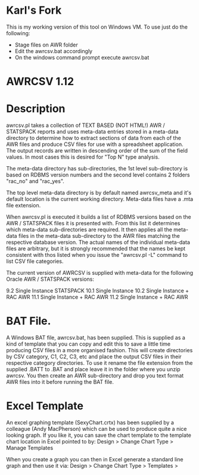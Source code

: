 
Karl's Fork
===========
This is my working version of this tool on Windows VM. To use just do the following: 

- Stage files on AWR folder
- Edit the awrcsv.bat accordingly 
- On the windows command prompt execute awrcsv.bat


AWRCSV 1.12
===========
Description
===========
awrcsv.pl takes a collection of TEXT BASED (NOT HTML!) AWR / STATSPACK 
reports and uses meta-data entries stored in a meta-data directory to 
determine how to extract sections of data from each of the AWR files and 
produce CSV files for use with a spreadsheet application. The output records
are written in descending order of the sum of the field values. In most cases
this is desired for "Top N" type analysis.

The meta-data directory has sub-directories, the 1st level sub-directory
is based on RDBMS version numbers and the second level contains 2 folders
"rac_no" and "rac_yes".

The top level meta-data directory is by default named awrcsv_meta and
it's default location is the current working directory.
Meta-data files have a .mta file extension.

When awrcsv.pl is executed it builds a list of RDBMS versions based on the
AWR / STATSPACK files it is presented with. From this list it determines
which meta-data sub-directories are required. It then applies all the
meta-data files in the meta-data sub-directory to the AWR files matching
the respective database version. The actual names of the individual 
meta-data files are arbitrary, but it is strongly recommended that the names 
be kept consistent with thos listed when you issue the "awrcsv.pl -L" command 
to list CSV file categories.

The current version of AWRCSV is supplied with meta-data for the following
Oracle AWR / STATSPACK versions:

9.2  Single Instance STATSPACK
10.1 Single Instance 
10.2 Single Instance + RAC AWR
11.1 Single Instance + RAC AWR
11.2 Single Instance + RAC AWR

BAT File.
=========
A Windows BAT file, awrcsv.bat, has been supplied. This is supplied as a kind of 
template that you can copy and edit this to save a little time producing CSV files 
in a more organised fashion. This will create directories by CSV category, C1, C2, C3,
etc and place the output CSV files in their respective category directories. 
To use it rename the file extension from the supplied .BATT to .BAT and place leave it
in the folder where you unzip awrcsv. You then create an AWR sub-directory and drop you
text format AWR files into it before running the BAT file.

Excel Template
==============
An excel graphing template (SexyChart.crtx) has been supplied by a colleague (Andy 
MacPherson) which can be used to produce quite a nice looking graph. 
If you like it, you can save the chart template to the template chart location  in Excel 
pointed to by:   Design > Change Chart Type > Manage Templates

When you create a graph you can then in Excel generate a standard line graph and 
then use it via:  Design > Change Chart Type > Templates > <Template Name>.

To quote Andy:
"It’s just got a graduated background and thinner plot lines than the default, but makes 
it look like it’s been created with a pen and not a chubby wax crayon. J".

Thanks for the contribution Andy.

Requirements
============
To install, simply create a suitable folder directory and unzip the archive.
This will create a awrcsv_meta sub-directory which contains the meta-data
for the currently supported versions of Oracle. Also there will be a sql folder
containing utility SQL.In addition two Perl programs will be unpacked:

 awrcsv.pl  : Used to generate your spreadsheet files based on text AWR reports
 awrmeta.pl : Utility to report the contents of a specified meta-data file.

Unless there is a meta-data incompatabilty issue with the version of Oracle
that generated the AWR reports or you are developing meta-data for a new
version of Oracle or a previously undeveloped section of AWR, you probably
don't need to worry about awrmeta.pl.

Please note that before using awrcsv.pl and awrmeta.pl, you may 
need to edit the first line of each file, to reflect the location 
of your Perl interpeter. By default the loaction is assumed to be
/usr/bin/perl. This shouldn't be an issue for Windows users. These
tools were developed using 5.12 and so you should preferably be
using that of a later version. For UNIX / Linux installations you
will need to run the commands:

 tar -xvf awrcsv_unix.tar
 chmod 755 unix_setup.sh

You then need to run a command to set the rest of the file permissions and 
convert the meta-data files to UNIX / Linux format:

 ./unix_setup.sh

For Windows you need to ensure that you have a Perl interpreter installed.
A free interpreter can be obtained from http://www.activestate.com/ActivePerl.
For the free version select the "Community Edition" option.

Synopsis
========
Usage awrcsv.pl [ -f -c csv_pref -C category -o out_dir -I -L -m meta_dir
              -M meta-file -t meta-file -p prefix -s suffix ] | -h

 -f          : Perform field level data sanity checks

 -c csv_pref : Prefix The generated CSV file names are prefixed
               with csv_pref.
               NOTE: An underscore character is automatically
                     appended to pref_str before prefixing the.
                     CSV file name.

 -C category : Category defines what category of CSV files should
               be generated. This is based on the contents of the
               Categories.mta file in the meta-data root directory.
               Use -L to obtain a listing of category -> meta-data
               mappings.

               Without this option CSV files are generated based on
               category 9 (Performance Report) meta-data files 
               implemented for a relevant
               Oracle version / RAC (or non RAC) combination.

 -d awr_dir  : Directory where the AWR reports are located

 -I          : Ignore any Oracle errors (starting with "ORA-")
               contained in AWR files. Default behaviour is to skip
               such files and report that the file and the errors
               encountered in the file.
 -L          : Display the category -> meta-data file mappings
               associated with the -C option.

 -M meta-file: Run with only the specified meta-data file.
             : NOTE: If used with -t, the -t flag is ignored.

 -m meta_dir : Directory where awrcsv metadata is to be found

 -o out_dir  : Directory to output the CSV files to.

 -p prefix   : Process AWR report files which have this prefix

 -s suffix   : Process AWR report files which have this suffix

 -t meta-file: Test / Debug a soecified metadata file.
               E.g awrcsv.pl -t Load_profile.mta.

 -h          : Display help (this text)

NOTE: awr_dir defaults to the current working directory
      The location of meta_dir defaults to the current directory.
      The location of out_dir defaults to the current directory.
      File prefix and suffix are optional.
      File prefix defaults to "awr"
      File suffix defaults to "txt"

Getting Started
===============
You can use the supplied batch_awrrpt.sql to generate AWR reports
for spanning several days. This is located in the SQL folder. Run
as you would awrrpt.sql. The script prompts for a date, number of
days (going back from and including the date entered) and a format
which can be text or html. For the purpose of awrcsv.pl usage you 
need to specify text. This script has a couple of lines which need
to be commented in / out near the end depending on whether you are
running on Windows or UNIX. There are comments in the file itself
explaining this.

NOTE: There is also a batch_awrrpti.sql script. You may find this useful
      if you decide to export AWR data from a database for analysis 
      from the AWR repository on another database. After using the
      ?/rdbms/admin/awrextr.sql and rdbms/admin/awrload.sql scripts
      simply run batch_awrrpti.sql against the database where you
      have loaded your AWR data to.

The simplest way to use the tools is to create AWR and CSV directories 
in the directory where you installed awrcsv and copy AWR files for 
processing into the AWR folder. Remember to clear this folder before 
using the tool against a new set of AWR reports.

The CSV folder can be used to write CSV files out by specifying it in
conjunction with the -o flag. An example would be:

  awrcv.pl -d AWR -o CSV 

This assumes that your AWR file names all start with the string "awr" 
and have a suffix of "txt". If this is not the case you can use the
-p and -s flags respectively. For example assuming your reports are
all prefixed with the string "sp" and suffxed with ".text", you would
need to use the command:

  awrcv.pl -d AWR -o CSV -p sp -s text

Note you don't include the dot in the suffix - it is implicit. 

The syntax we have used so far will generate spreadsheet files which
are intended to produce CSV files where the focus is for use in writing 
a database performance report. There are, however, various categories
of CSV files which can be generated. These can be listed with the 
command:

  awrcsv.pl -L 

This lists the range of category numbers and what sections of AWR belong
to each category. For example the basic category (Category 1) includes:

"1: Basic:

    Top_5_Timed_Events.mta
    Load_Profile.mta
    Instance_Eff_Pct.mta
    Cache_Sizes.mta
    Sessions.mta
    Dictionary_Cache_Stats.mta
    Foreground_Wait_Class.mta
    Library_Cache_Activity.mta
    Instance_CPU.mta
    DBTime.mta
    Memory_Statistics.mta"

(NOTE: For an up to date list of category contents see the 
       Categories_README.txt in the awrcsv_meta directory).

In actual fact the categrories are expressed as the meta-data files 
used to generate the CSV files for each category. There are currently
9 categories. To make things more manageable you may wish to have
awrcsv.pl write out files to pre-created sub-directories within the CSV
directory. For example you might create sub-directories C1, C2, C3.. etc.
You could then generate CSV files by category as follwos:

  awrcv.pl -d AWR -o CSV\C1 -C 1

Here we are telling awrcsv.pl to generate CSV files for Category 1 into 
the (Windows) folder CSV\C1 located in the current working directory.

If you wish to focus on producing CSV files for a performance report, you
will also need to run against the category 4 (SQL Statistic) meta-data.
In addition you should run the sql_id_cmd_types.sql script (in the sql
directory) against the target instance. This will provide two files:

sql_id_cmd_types_excel.lst
sql_id_cmd_types.lst

The latter of these can be imported into a spreadsheet program, using a 
field delimiter of tilda (~). When you are analysing SQL performance
the output from these will help you to distinguish between PL/SQL 
and SQL commands in your analysis. 

If you don't have a copy of the sql_command_types.sql. You can use the
following sqlplus commands to at least obtain the spreadsheet data:

-------------------------- Cut Here ------------------------------------
spool sql_id_cmd_types_excel.lst
prompt sql_is~Command Type~Command Desc.~SQL Text (1st 200 Characters)
set head off feedback off pagesize 0 linesize 300
prompt sql_id~ Command Type~ Command Desc
select s.sql_id || '~'  || s.command_type || '~' || aa.name 
from dba_hist_sqltext s,
     audit_actions    aa
where aa.action(+) = s.command_type
/
spool off
-------------------------- Cut Here ------------------------------------

NOTE: That the audit_actions table may not include the MERGE statement.
      The command_type number for this is 189.

RAC and Database Versions
=========================
When awrcsv.pl is pointed towards a directory of AWR / STATSPACK reports,
it identifies the RDBMS versions and whether the reports are for RAC or non-RAC.
For RAC reports, reports for different instances may be mixed in the same directory,
in which case seperate sets of CSV files will be generated for each, each file prefixed
with the instance name. If awr reports are discovered for different database versions,
then similarly these are segregated into different CSV files, each of which has the 
version added in parentheses, just prior to the .csv file extension.

When searching for a version directory for the version specific meta-data, awrcsv first
looks for a directory which reflects the full version of the database (e.g. 10.2.0.4.0).
If such a directory is found, then the meta-data found below this is used. If this
directory is not found, awrcsv looks for a directory based on the base release (e.g. 
10.2). This allows finer granularity of control, if required, when mapping meta-data 
to AWR reports for a given version of Oracle. Generally, however, using the base version 
will suffice. As an example the current meta-data includes a 10.2 directory in addition
to a 10.2.0.5.0 directory. This is because there are subtle AWR format differences
between 10.2.0.5.0 and earcler 10.2 patchsets.

Capabilities
============
The awrcsv.pl tool works as follows:

Metadadata records include both "start regular expression" and "end regular expression" fields. 
These are used by awrcsv.pl to "snip" out a section (range of lines ) of each report. The 
awrcsv tool, unlike many pattern matching utilities, does not do "greedy" matching. It stops 
returning lines to the snipped report section as soon as it finds the first match to the provided 
"end regular expression". Also included in the meta-data file are the column positions of data 
decriptors / labels and the corresponding data values. These are extracted for each AWR file and 
joined together in comma separated format. Cells are included at the beginning (top 2 rows) to 
identify the AWR file names and snapshot date / times that correspond to the data values below.

Key features include:  

1 Code independent extensibility due to the meta-data architecture. This makes
  the awrcsv.pl tool independent of Oracle AWR (or STATSPACK) version, since new meta-data files
  can be modified or added for new versions of Oracle.
2 Ability to map data descriptors (data label)for an AWR report to data values on the same line.
3 Ability to map data descriptors for an AWR report to data values on a line 
  which appears one or more lines after the data descriptor line. 
4 The (implicit) ability to account for repeated headings due to page breaks in large sections of
  an AWR report.
5 Optional additional filtering of the snipped report section using regexp pattern matching.
6 Extraction of composite field data, i.e. of the form w/x/y/z/... where the '/' 
  delimits the digits w,y,y,z/.... 



AWRCSV meta-data FIles
======================

The awrcsv.pl meta-data files are text files used to define 
sections of an AWR / STATSPACK report and describe to awrcsv.pl how to process 
the data in those sections in order to produce spreadsheet compatible output.
Sets or meta-data files are located below a root meta-data directory, which by
default has the name "awrcsv_meta" and is by default expected to be in the
current working directory. The root directory has sub-directories which
reflect the RDBMS version (full version e.g. 10.2.0.2.0 or base version 10.2).
The awrcsv.pl program, when presented with an AWR file looks first of all for the 
full version directory. If this doesn't exist it looks for a base version directory. 
An error is returned if neither is found. Once found it then expects to find one of 
two further sub-directory which are used to obtain the meta-data based on whether 
the AWR report is produced from a RAC or non-RAC database instance. These directories 
are named "rac_yes" and "rac_no" respectively. This allows the configuration of meta-data
which is for various combinations of database versions and whether ot not we are
expecting RAC specific sections in the reports. The use of meta-data also future-proofs
the awrcsv.pl code.

NOTE: Another tool, awrmeta.pl, is provided to report the contents of meta-data files.
      Use the -h flag for help with awrcsv.pl or awrmeta.pl

Generically the resulting CSV produced spreadsheet, conceptually, looks something like this:

+---------------+--------------+--------------+-------------+ ...
| Section Head  | Report File1 | Report File2 | Date-Time3  | ...
+---------------+--------------+--------------+-------------+ ...
| Metric Label  | Date-Time1   | Date-Time2   | Date-Time3  | ...
+---------------+--------------+--------------+-------------+ ...
| Metric1       | ValueC1      | ValueC3      | ValueC4     | ... 
+---------------+--------------+--------------+-------------+ ...
| Metric2       | ValueD1      | ValueD2      | ValueD4     | ...
+---------------+--------------+--------------+-------------+ ...
| Metric3       | ValueE1 ...
+---------------+-------- ...

The first line provides the file name where the data values in respective metric 
value columns below are sourced from. The second line allows us to correlate the 
Date / Time snapshot (end snaps) with their respective source files.
However the CSV is as you would expect, comma separated, so appears as:

Section Head, Report File1, Report File2, Date-Time3, ...
Metric Label, Date-Time1, Date-Time2, Date-Time3, ...
Metric1, ValueC1, ValueC3, ValueC4 , ... 
Metric2, ValueD1, ValueD2, ValueD4 , ...
Metric3, ValueE1 ...

A meta-data file can contain one or more records. One large meta-data 
file could be used to define all report requirements, but this would be more 
unwieldy from a maintenance and testing point of view. It would also
prevent CSV file generation by category. It is strongly recommended 
that each meta-data file be limited to a specific section of the report.
Also you should where possible adhere to the meta-data names listed in
the output from the command awrcsv.pl -L. 

Record Structure
================

The fields in a meta-data file are:

Field  1: The Report Section Heading (Spreadsheet Title) which appears in the 1st cell of the spreadsheet.
          The cells to the right of this cell are occupied by the AWR / STATSPACK file names
          from which the data in the respective columns below is sourced.

Field  2; The Data Heading label to be placed in the 1st column (2nd row) in the spreadsheet
          The cells to the right of this are occupied by the dates/times of the 
          snapshots (ascending) with the respective report metrics below.

Field  3; The base CSV output file name (without the .csv extension; 
          this is added automatically)

Field  4; The "start regular expression" to search for which defines the start point 
          (i.e. line) of the section snippet for which we wish to extract data from 
          in the report.

Field  5; The "end regular expression" to search for which defines the end point 
          (i.e. line) of the section snippet for which we wish to extract data from 
          in the report.

Field  6; An optional filter regexp which can be used to discard lines
          which do not match regexp after fields 3 and 4 have returned
          a range of lines.

Field  7; The starting character position for the data label (data description) in 
          the AWR report (1st character position is 1).

Field  8; The length of the data label in the AWR report. 

Field  9; The starting character position for the metric value field in 
          the AWR report.  NOTE: If field 10 is an empty empty string, 
          then this field is interpreted as the field number, the 1st
          field having a field number of 1.

Field 10: The length of the metric value field in the AWR report. If specified as 
          empty string then field 9 is interpreted as the field number rather than 
          its start position. 

Field 11: The shift count: Defines how many lines from the top 
          of the returned snippet to throw away (e.g. Title rows,
          underline rows, blank lines...)

Field 12; The pop count  : Defines how many lines from the bottom 
          of the returned snippet to throw away. 

NOTE: If the value of field 3 is repeated in ANY of the meta-data files, the CSV output produced is
      appended to the file contents produced for the previous occurrence of the file during the current 
      execution.


The following example shows a fairly basic mapping for the Load Profile section of AWR.
The meta-data fields are delimited by colon characters ":". 

This means that colon characters cannot be included in regexp patterns within the meta-data files.
Also care must be taken when trying to match charcters which may have a special meaning in the
context of a regexp.

The meta-data file can contain more than one record for the purposes of extracting data from the same 
section of AWR. For example consider the Load Profile section of an AWR:

+++++++++++++++++++++++++++++++++++++++++++++++++++++++++++++++++++++++++++++++++++

Load Profile
~~~~~~~~~~~~                            Per Second       Per Transaction
                                   ---------------       ---------------
                  Redo size:              6,872.62              2,963.35
              Logical reads:            496,399.83            214,038.68
              Block changes:                 55.99                 24.14
             Physical reads:                164.01                 70.72
            Physical writes:                  2.81                  1.21
                 User calls:                 40.60                 17.51
                     Parses:                 17.60                  7.59
                Hard parses:                  0.29                  0.13
                      Sorts:                  8.44                  3.64
                     Logons:                  0.15                  0.06
                   Executes:                295.59                127.46
               Transactions:                  2.32

  % Blocks changed per Read:    0.01    Recursive Call %:    95.69

+++++++++++++++++++++++++++++++++++++++++++++++++++++++++++++++++++++++++++++++++++

Mapping Using the Data Field Column Position
~~~~~~~~~~~~~~~~~~~~~~~~~~~~~~~~~~~~~~~~~~~~
Using the data column position / data length method to map these records we might use:

Load Profile (Per Sec):Load Metric:load_profile-per_sec:Load Profile: % Blocks changed per Read::1:27:36:15:3:2
Load Profile (Per Trans):Load Metric:load_profile-per_tx:Load Profile: % Blocks changed per Read::1:27:58:15:3:3

So breaking down the 1st of these records: 

The 1st field value, "Load Profile (Per Sec)" is used to populate the 1st cell 
of the generated spreadsheet. It is effectively the spreadsheet title.

The 2nd field value, "Load Metric" is used to populate the header cell of the 1st column of the spreadsheet. That is
to say it is the header for the data label entries which will appear below it.

The 3rd field value, "load_profile_per_sec" is used to form the .csv file name.

The 4th field value, "Load Profile" is the start search pattern match.

The 5th field value, " % Blocks changed per Read" is the end search pattern match.

The 6th field value in this example is empty as we don't wish to filter any data.

The 7th and 8th field values, 1 and 27 tell awrcsv.pl the start position and length of the label data.

The 9th and 10th field values, 36 and 15 tell awrcsv.pl the position the data starts and its length.

The 11th and 12th fields tell awrcsv.pl to discard the 1st 3 and last 2 lines of the snippet returned by
the range of lines returned by using the sexpesions in fields 4 and 5.

NOTE: In this example the second line has a "pop count" of 3. This is because The Load Profile (Per Trans) 
side of the Load Profile section has one less field than the (Per Sec)

Note also that we don't have a "Transactions" entry for the "Per Transaction column as this would be meaningless. 
We need however to tell awrcsv.pl to throw away the Transactions line for the (Per Trans) processing.
Without taking this into account the following error message is printed:

================================================================================
Processing "Top 5 Timed Events [Waits]" data
WARNING[4]: Possible incorrect meta-data entry "Top 5 Timed Events [Waits]" found!
            Record being processed is shorter than "data"
            column defined start pos! (32)
Record in error -> [Global Cache Load Profile]
Skipping this row!
================================================================================

The square brackets "[]" are added by awrcsv.pl to delimit the record contents.

Mapping Using Field Numbering Method
~~~~~~~~~~~~~~~~~~~~~~~~~~~~~~~~~~~~
If we were to use the "field number" method to map the data values, then we would use something like:

Load Profile (Per Sec):Load Metric:load_profile-per_sec:Load Profile: % Blocks changed per Read::1:27:2::3:2
Load Profile (Per Trans):Load Metric:load_profile-per_tx:Load Profile: % Blocks changed per Read::1:27:3::3:3

So instead of specifying the column number where the data starts, we indicate the respective field numbers 
of 2 and 3 for the data. This is because we have specified the data length fields to be empty. The label field is assumed to
be field 1. Following the label field, data fields are assumed to have 1 or more spaces prior to and after each field,
excepting the last field which may have zero spaces following it. Looking at the first few records from the example section:

Load Profile
~~~~~~~~~~~~                            Per Second       Per Transaction
                                   ---------------       ---------------
                  Redo size:              6,872.62              2,963.35
<------- Field 1 ---------->              <Field2>              <Field3>
              Logical reads:            496,399.83            214,038.68
<------- Field 1 ---------->            <-Field2->            <-Field3->
            

The field number method has the advantage that it can account for very large data values which cause AWR to print values
larger than the fields expected length.

Special Cases
=============
The data position field (Field 9) may be included with a skip instruction, by prefixing it with 
"SM-" where M is positive integer (any value). This instructs awrcsv.pl to skip N lines from the 
line containing the label to get to the data line. This is useful for sections of the 
report with split lines. For example Tablespace IO statistics section:

+++++++++++++++++++++++++++++++++++++++++++++++++++++++++++++++++++++++++++++++++++

Tablespace IO Stats            DB/Inst: BOZDB/PBOZ01  Snaps: 12199-12200
-> ordered by IOs (Reads + Writes) desc

Tablespace
------------------------------
                 Av      Av     Av                       Av     Buffer Av Buf
         Reads Reads/s Rd(ms) Blks/Rd       Writes Writes/s      Waits Wt(ms)
-------------- ------- ------ ------- ------------ -------- ---------- ------
TSPACE01
       118,849     114  409.1     8.9        3,937        4        229  185.0
TSPACE02
         5,964       6  156.9     1.0       28,850       28      2,299   31.9
TSPACE03
        26,259      25   64.9     9.5          486        0        684    3.4
          -------------------------------------------------------------

File IO Stats                  DB/Inst:... (rest of report omitted)


+++++++++++++++++++++++++++++++++++++++++++++++++++++++++++++++++++++++++++++++++++

In this case we need to map a label (i.e. the tablespace name TSPACE01) to
one of the the metrics on the following line, lets, say "Av Rd (ms). To do this
we might use a meta-data record like this:

Tablespace IO Stats:Avg Read Time (ms):tablespace_io_stats-avg_read_time:Tablespace IO Stats:File IO Stats::1:30:S1-24:6:8:3

Looking at the last few fields of this record: 

1:30:S1-24:6:8:3

These tell us that the label field starts at position 1 and is upto 30 characters long. The field contaiing S1-24, tells us 
that to get the start position of the field value we need to skip 1 line and go to character position 24. The next field tells 
us that the field is 6 characters long. The last two fields here are respectivley, the Shift Count and the Pop Count. 
NOTE: When you use the "skip lines" feature you must leave the filter regexp field blank (field 6). 

NOTE: If field 10 is an empty string (see field descriptions) then the integer after the dash represents the field number within 
the line. So referencing this same field by field number we would use:

Tablespace IO Stats:Avg Read Time (ms):tablespace_io_stats-avg_read_time:Tablespace IO Stats:File IO Stats::1:30:S1-3::8:3


There is also another format which allows subfields to be printed. By subfields we mean a field which is broken down
into a number of delimited values. For example under Undo Segment Summary in an Oracle 10.2 
AWR report we might see something like:


Undo   Num Undo       Number of  Max Qry   Max Tx Min/Max   STO/     uS/uR/uU/
 TS# Blocks (K)    Transactions  Len (s) Concurcy TR (mins) OOS      eS/eR/eU
---- ---------- --------------- -------- -------- --------- ----- --------------
   1        3.3           3,667    1,554       15           0/0   0/0/0/0/0/0
          -------------------------------------------------------------

Here STO (Snapshot Too Old) and OOS (Out of Space) are combined. Obviously extracting this field as a whole 
is not useful since we can't readily graph the reulting field. We need to break these subfields out. To
do this we would use a data column position of the form N-DX. The N gives the position of the whole field, the D 
is the delimiter character (in this case "/") and rhe X is the subfield number of interest. So:

61-/1  - Maps to STO
61-/2  - Maps to OOS

The SM- and N-DX techniques can be combined if required, resulting in a format like: SM-N-DX, though so far AWR report
structures don't require this. Please remember that you still need to ensure that you correctly specify the length of 
the composite field (meta-data field 10) when using subfield expressions.

Modifying Data Labels
=====================
Up to now we have seen the simplest method to generate a CSV file, which  is to bucket similar metrics (same denomination) 
together in the same CSV file. So for example, we might generate a CSV file which only contains statistics 
expressed as a rate, (e.g. "per Second") and another CSV file which contains only totals. In these cases we simply use 
field 1 or field 2 to include a description of the data denomination being processed. However, if we wish to mix the 
denomination of statistics in the same CSV file, life becomes a bit confusing when interpreting the data. 
Consider the case where we wish to mix "per Second" statistics with "Total" statistics. We need a way to tag extra text 
at the end of the dynamically  generated labels, which are plucked from the AWR files. To do this we add the static text 
we want appending within field 2. The static text must be separated from the main field 2 text using a pipe as we see here: 

Sort Statistic:Sorts|[Total]:pga_management:Instance Activity Stats:Instance Activity Stats - Absolute Values:sorts:1:32:34:18:4:3
Sort Statistic:Sorts|[per Second]:pga_management:Instance Activity Stats:Instance Activity Stats - Absolute Values:sorts:1:32:53:14:4:3

When the CSV file is generated the strings "[Total]" and "[per Second]" are appended to the label text as we see here:

Sort Statistic          ,24-Feb-10 10:31:06,24-Feb-10 11:00:16,24-Feb-10 11:16:04
sorts (rows) [Total]    , 11579369         , 11053259         , 13645768  
sorts (memory) [Total]  , 158139           ,   31596          ,    67688
sorts (disk) [Total]    , 0                ,        0         ,        0
sorts (rows) [Per Sec]  , 13064.3          ,  12937.5         ,  14388.1
sorts (memory) [Per Sec], 178.4            ,    37.0          ,     71.4
sorts (disk) [Per Sec]  , 0.0              ,      0.0         ,      0.0


Testing meta-data Files
=======================
It is sometimes useful when developing a meta-data file files to use the -t option. For example:

awrcsv.pl -d AWR -t Report_Parsing.mta

This produces output similar to:
<---------------------------------------------------------------------------------->
Sat Nov 19 14:42:41 2011: awrcsv.pl: Vers: 1.9

Sat Nov 19 14:42:41 2011: awrcsv.pl: Started

Scanning 1 AWR / STATSPACK reports...
Loading meta-data file: ..\awrcsv_meta\10.2\rac_no\Report_Parsing.mta
Metadata parameters retrieved for Report_Parsing.mta:

           Title Heading : Time Model Parse Stats - Times [Seconds]
           Label Heading : Statistic Name
           Base CSV File : parse_times.csv
     Start search string : Time Model Statistics
       End search string : Wait Class
Match pattern (optional) : parse
    Label start position : 1
            Label length : 42

     Data start position : 44
             Data length : 18

             Shift count : 8
               Pop count : 3

Applying meta-data to AWR / STATSPACK file: awr_20100224_1015_1030.txt

   Start String: "Time Model Statistics"
     End String: "Wait Class"

Snippet based on Start and End search strings:
**********************************************************************************
Time Model Statistics          DB/Inst: PWWSEV01/PWWSEV01  Snaps: 12193-12194
-> Total time in database user-calls (DB Time): 29152.9s
-> Statistics including the word "background" measure background process
   time, and so do not contribute to the DB time statistic
-> Ordered by % or DB time desc, Statistic name

Statistic Name                                       Time (s) % of DB Time
------------------------------------------ ------------------ ------------
sql execute elapsed time                             24,765.1         84.9
DB CPU                                                3,948.8         13.5
parse time elapsed                                      438.7          1.5
hard parse elapsed time                                 356.5          1.2
connection management call elapsed time                  51.7           .2
failed parse elapsed time                                 1.6           .0
sequence load elapsed time                                1.6           .0
PL/SQL execution elapsed time                             0.5           .0
repeated bind elapsed time                                0.1           .0
hard parse (sharing criteria) elapsed time                0.0           .0
DB time                                              29,152.9          N/A
background elapsed time                               4,367.6          N/A
background cpu time                                     100.7          N/A
          -------------------------------------------------------------

Wait Class                      DB/Inst: PWWSEV01/PWWSEV01  Snaps: 12193-12194
**********************************************************************************

Snippet after applying Shift(8) Pop(3) values:
**********************************************************************************
sql execute elapsed time                             24,765.1         84.9
DB CPU                                                3,948.8         13.5
parse time elapsed                                      438.7          1.5
hard parse elapsed time                                 356.5          1.2
connection management call elapsed time                  51.7           .2
failed parse elapsed time                                 1.6           .0
sequence load elapsed time                                1.6           .0
PL/SQL execution elapsed time                             0.5           .0
repeated bind elapsed time                                0.1           .0
hard parse (sharing criteria) elapsed time                0.0           .0
DB time                                              29,152.9          N/A
background elapsed time                               4,367.6          N/A
background cpu time                                     100.7          N/A
**********************************************************************************

Applying filter (regexp): "parse":
**********************************************************************************
parse time elapsed                                      438.7          1.5
hard parse elapsed time                                 356.5          1.2
failed parse elapsed time                                 1.6           .0
hard parse (sharing criteria) elapsed time                0.0           .0
**********************************************************************************

Processing extracted label / data RECORD:
**********************************************************************************
parse time elapsed                                      438.7          1.5
**********************************************************************************

Converting & adding record into comma delimited label / data COLUMNS results set:
**********************************************************************************
parse time elapsed                         ,             438.7
**********************************************************************************
Performing Sanity check for meta-data entry  "Time Model Parse Stats - Times [Seconds]"...
Sanity check completed OK


Processing extracted label / data RECORD:
**********************************************************************************
hard parse elapsed time                                 356.5          1.2
**********************************************************************************

Converting & adding record into comma delimited label / data COLUMNS results set:
**********************************************************************************
hard parse elapsed time                    ,             356.5
parse time elapsed                         ,             438.7
**********************************************************************************
Performing Sanity check for meta-data entry  "Time Model Parse Stats - Times [Seconds]"...
Sanity check completed OK


Processing extracted label / data RECORD:
**********************************************************************************
failed parse elapsed time                                 1.6           .0
**********************************************************************************

Converting & adding record into comma delimited label / data COLUMNS results set:
**********************************************************************************
hard parse elapsed time                    ,             356.5
parse time elapsed                         ,             438.7
failed parse elapsed time                  ,               1.6
**********************************************************************************
Performing Sanity check for meta-data entry  "Time Model Parse Stats - Times [Seconds]"...
Sanity check completed OK


Processing extracted label / data RECORD:
**********************************************************************************
hard parse (sharing criteria) elapsed time                0.0           .0
**********************************************************************************

Converting & adding record into comma delimited label / data COLUMNS results set:
**********************************************************************************
hard parse elapsed time                    ,             356.5
parse time elapsed                         ,             438.7
hard parse (sharing criteria) elapsed time ,               0.0
failed parse elapsed time                  ,               1.6
**********************************************************************************
Performing Sanity check for meta-data entry  "Time Model Parse Stats - Times [Seconds]"...
Sanity check completed OK

Writing PWWSEV01_parse_times.csv

Metadata parameters retrieved for Report_Parsing.mta:

           Title Heading : Time Model Parse Stats - %DB Time
           Label Heading : Statistic Name
           Base CSV File : parse_pct_dbtime.csv
     Start search string : Time Model Statistics
       End search string : Wait Class
Match pattern (optional) : parse
    Label start position : 1
            Label length : 42

     Data start position : 71
             Data length : 12

             Shift count : 8
               Pop count : 3

Applying meta-data to AWR / STATSPACK file: awr_20100224_1015_1030.txt

   Start String: "Time Model Statistics"
     End String: "Wait Class"

Snippet based on Start and End search strings:
**********************************************************************************
Time Model Statistics          DB/Inst: PWWSEV01/PWWSEV01  Snaps: 12193-12194
-> Total time in database user-calls (DB Time): 29152.9s
-> Statistics including the word "background" measure background process
   time, and so do not contribute to the DB time statistic
-> Ordered by % or DB time desc, Statistic name

Statistic Name                                       Time (s) % of DB Time
------------------------------------------ ------------------ ------------
sql execute elapsed time                             24,765.1         84.9
DB CPU                                                3,948.8         13.5
parse time elapsed                                      438.7          1.5
hard parse elapsed time                                 356.5          1.2
connection management call elapsed time                  51.7           .2
failed parse elapsed time                                 1.6           .0
sequence load elapsed time                                1.6           .0
PL/SQL execution elapsed time                             0.5           .0
repeated bind elapsed time                                0.1           .0
hard parse (sharing criteria) elapsed time                0.0           .0
DB time                                              29,152.9          N/A
background elapsed time                               4,367.6          N/A
background cpu time                                     100.7          N/A
          -------------------------------------------------------------

Wait Class                      DB/Inst: PWWSEV01/PWWSEV01  Snaps: 12193-12194
**********************************************************************************

Snippet after applying Shift(8) Pop(3) values:
**********************************************************************************
sql execute elapsed time                             24,765.1         84.9
DB CPU                                                3,948.8         13.5
parse time elapsed                                      438.7          1.5
hard parse elapsed time                                 356.5          1.2
connection management call elapsed time                  51.7           .2
failed parse elapsed time                                 1.6           .0
sequence load elapsed time                                1.6           .0
PL/SQL execution elapsed time                             0.5           .0
repeated bind elapsed time                                0.1           .0
hard parse (sharing criteria) elapsed time                0.0           .0
DB time                                              29,152.9          N/A
background elapsed time                               4,367.6          N/A
background cpu time                                     100.7          N/A
**********************************************************************************

Applying filter (regexp): "parse":
**********************************************************************************
parse time elapsed                                      438.7          1.5
hard parse elapsed time                                 356.5          1.2
failed parse elapsed time                                 1.6           .0
hard parse (sharing criteria) elapsed time                0.0           .0
**********************************************************************************

Processing extracted label / data RECORD:
**********************************************************************************
parse time elapsed                                      438.7          1.5
**********************************************************************************

Converting & adding record into comma delimited label / data COLUMNS results set:
**********************************************************************************
parse time elapsed                         , 1.5
**********************************************************************************
Performing Sanity check for meta-data entry  "Time Model Parse Stats - %DB Time"...
Sanity check completed OK


Processing extracted label / data RECORD:
**********************************************************************************
hard parse elapsed time                                 356.5          1.2
**********************************************************************************

Converting & adding record into comma delimited label / data COLUMNS results set:
**********************************************************************************
hard parse elapsed time                    , 1.2
parse time elapsed                         , 1.5
**********************************************************************************
Performing Sanity check for meta-data entry  "Time Model Parse Stats - %DB Time"...
Sanity check completed OK


Processing extracted label / data RECORD:
**********************************************************************************
failed parse elapsed time                                 1.6           .0
**********************************************************************************

Converting & adding record into comma delimited label / data COLUMNS results set:
**********************************************************************************
hard parse elapsed time                    , 1.2
parse time elapsed                         , 1.5
failed parse elapsed time                  ,  .0
**********************************************************************************
Performing Sanity check for meta-data entry  "Time Model Parse Stats - %DB Time"...
Sanity check completed OK


Processing extracted label / data RECORD:
**********************************************************************************
hard parse (sharing criteria) elapsed time                0.0           .0
**********************************************************************************

Converting & adding record into comma delimited label / data COLUMNS results set:
**********************************************************************************
hard parse elapsed time                    , 1.2
parse time elapsed                         , 1.5
hard parse (sharing criteria) elapsed time ,  .0
failed parse elapsed time                  ,  .0
**********************************************************************************
Performing Sanity check for meta-data entry  "Time Model Parse Stats - %DB Time"...
Sanity check completed OK

Writing PWWSEV01_parse_pct_dbtime.csv

Sat Nov 19 14:42:41 2011: awrcsv.pl: Done
<---------------------------------------------------------------------------------->

Going through the section headings.

"Snippet based on Start and End search strings:"
This first part of this output show the effect of the regular expression search and
if used the regular expression pattern match.

We can see from the application of the Start and End regular expression whether we
are plucking out the expected range of lines from the AWR report. If the regexp
strings do not work as expected then we could have problems with a run-away range
of lines or no lines at all!

"Snippet after applying Shift(8) Pop(3) values:"
This section gives us a view of what the data looks like after applying the Shift and
Pop values to the initial report snippet. In this case the values are 8 & 3, resulting
in the Top 8 lines and bottom 3 lines of the original report snippet being discarded.

"Applying filter (regexp): "parse":"
If a filter match pattern has been supplied in the meta-data entry, this section
will show how it reduced the snippet further.

The next repeated phases show record by record examples of the snippet being processed
and converted into label & data pairs delimited by commas. The section shown as:

Converting & adding record into comma delimited label / data COLUMNS results set:
**********************************************************************************
hard parse elapsed time                    ,             356.5
parse time elapsed                         ,             438.7
hard parse (sharing criteria) elapsed time ,               0.0
failed parse elapsed time                  ,               1.6
**********************************************************************************

represents an example of what has been extracted from 1 AWR report. The equivalent
sections from other reports will be joined to this to form our spreadsheet.

When using the "-t" option it is best to use only 1 (at most 2) AWR / STATSPACK reports to
test against. To this end it is best to point awrcsv.pl at a directory containing only 1
AWR report.

Diagnosing Problems
===================
If there are problems with processing AWR STATSPACK reports these are usually due to 
incorrect mapping specifications in one of the meta-data files or a bug on the AWR 
format. These are normally detected at run-time and an error will be reported:
--------------------------------------------------------------------------------------
Processing "Top 5 Timed Events [Time (s)] / Event Name" for 10.2.0.5.0 data
Writing PROLB_top_5_timed_events-time.csv

"Loading meta-data file: awrcsv_meta\10.2.0.5.0\rac_no\Top_5_Timed_Events.mta
Processing "Top 5 Timed Events [Waits] / Event Name" for 10.2.0.5.0 data
Writing PROLB_top_5_timed_events-waits.csv

Processing "Top 5 Timed Events [Time (s)] / Event Name" for 10.2.0.5.0 data
Writing PROLB_top_5_timed_events-time.csv

ERROR: Suspicious record format(1) detected for file PROLB_top_5_timed_events-time.csv
Record in ERROR: log file sync                  ,      1055,        930,      
1235,        952,      1078,      1137,      1 102,      1254,      1002,      
1022,      1091,      1168

    See <ERROR>:log file sync                  ,      1055,        930,      
1235,        952,      1078,      1137,      <HERE>,      1254,      1002,      
1022,      1091,      1168
Check meta-data file: Top_5_Timed_Events.mta and check the AWR reports."
--------------------------------------------------------------------------------------
Two versions of the CSV record are displayed, the second includes the string <HERE> to 
indicate where the error was spotted. A more succinct diagnostic can be obtained by
running with the -f (force field level sanity checks) or alternatively use the -M option
to test the Meta-data file. 

For example using the -f option for a bad meta-data entry:
--------------------------------------------------------------------------------------
awrcsv.pl  -d AWR -f -M Report_Parsing.mta
Sat Nov 19 15:16:50 2011: awrcsv.pl: Vers: 1.9

Sat Nov 19 15:16:50 2011: awrcsv.pl: Started

Including field level sanity checks...
Scanning 1 AWR / STATSPACK reports...
Loading meta-data file: awrcsv_meta\10.2\rac_no\Report_Parsing.mta
Processing "Time Model Parse Stats - Times [Seconds] / Statistic Name" for 10.2.0.4.0 data
ERROR: Non-numeric found where a number was expected applying meta-data entry "T
ime Model Parse Stats - Times [Seconds]"
Element looks like: "psed time                0.0"
Ensure the meta-data file entry matches the AWR report format.
ERROR occurred processing AWR file: awr_20100224_1015_1030.txt.
--------------------------------------------------------------------------------------
So we can see that the data field is not a number field as we sould hope. 
In this case the meta-data entry is incorrect causing the end of a previous (label)
field to be pre-pended to the field that we are trying to process.

Remember also to use the -t option as described in the last section. This usually
allows you to spot irregularities.
